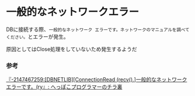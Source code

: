 # 一般的なネットワークエラー

DBに接続する際、`一般的なネットワーク エラーです。ネットワークのマニュアルを調べてください。`とエラーが発生。

原因としてはClose処理をしていないため発生するようだ

### 参考

[『\-2147467259:[DBNETLIB][ConnectionRead (recv\(\).]一般的なネットワーク エラーです。\(ry』: へっぽこプログラマーのチラ裏](https://maigo-pg.seesaa.net/article/161803563.html)